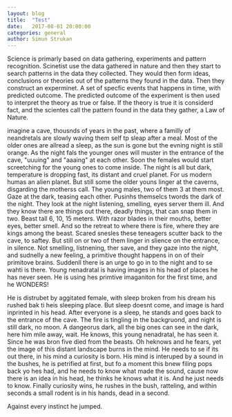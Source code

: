 ```yaml
---
layout: blog
title:  "Test"
date:   2017-08-01 20:00:00
categories: general
author: Simun Strukan
---
```


Science is primarly based on data gathering, experiments and pattern recognition. Scinetist use the data gathered in nature and then they start to search patterns in the data they collected. They would then form ideas, conclusions or theories out of the patterns they found in the data. Then they construct an experminet. A set of specfic events that happens in time, with predicted outcome. The predicted outcome of the experiment is then used to interpret the theory as true or false. If the theory is true it is considerd fact, and the scientes call the pattern found in the data they gather, a Law of Nature. 

imagine a cave, thousnds of years in the past, where a familly of neandretals are slowly waving them self tp sleap after a meal. Most of the older ones are allread a sleep, as the sun is gone but the evning night is still orange. As the night fals the younger ones will muster in the entrance of the cave, "uuuing" and "aaaing" at each other. Soon the females would start screetching for the young ones to come inside. The night is all but dark, temperature is dropping fast, its distant and cruel planet. For us modern humas an alien planet. But still some the older youns linger at the caverns, disgarding the motherss call. The young males, two of them 3 at them most. Gaze at the dark, teasing each other. Pusinhs themselcs twords the dark of the night. They look at the night listening, smelling, eyes server them ill. And they know there are things out there, deadly things, that can snap them in two. Beast tall 6, 10, 15 meters. With razor blades in their mouths, better eyes, better smell. And so the retreat to where there is fire, where they are kings among the beast. Scared snesles these teneagers scutter back to the cave, to saftey. But still on or two of them linger in slience on the entrance, in silence. Not smelling, listnening, ther save, and they gaze into the night, and sudnelly a new feeling, a primitive thought happens in on of their primitove brains. Suddenll there is an urge to go in to the night and to se wahti is there. Young nenadratal is having images in his head of places he has never seen. He is using hes primtive imaganiton for the first time, and he WONDERS!

He is distrubet by aggitated female, with sleep broken from his dream his rushed bak ti heis sleeping place. But sleep doesnt come, and image is hard inprinted in his head. After everyone is a sleep, he stands and goes back to the entrance of the cave. The fire is tingling in the backgruond, and night is still dark, no moon. A dangeorus dark, all the big ones can see in the dark, here him mile away, wait. He knows, this young nenadratal, he has seen it. Since he was bron five died from the beasts. Oh heknows and he fears, yet the image of this distant landscape burns in the mind. He needs to se if its out there, in his mind a curiosity is born. His mind is interuped by a sound in the bushes, he is petrified at first, but fo a moment this bnew filing pops back yo hes had, and he needs to know what made the sound, cause now there is an idea in his head, he thinks he knows what it is. And he just needs to know. Finally curiosity wins, he rushes in the bush, ratteling, and within seconds a small rodent is in his hands, dead in a second. 

Against every instinct he jumped.